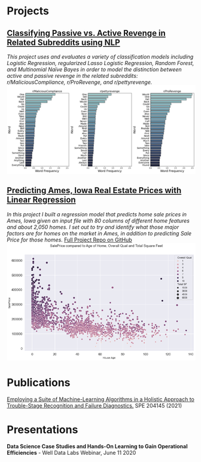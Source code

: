 # Projects
## [Classifying Passive vs. Active Revenge in Related Subreddits using NLP](https://ebsiegs.medium.com/text-classification-of-revenge-related-subreddits-using-nlp-f96847ff4acf)
*This project uses and evaluates a variety of classification models including Logistic Regression, regularized Lasso Logistic Regression, Random Forest, and Multinomial Naïve Bayes in order to model the distinction between active and passive revenge in the related subreddits: r/MaliciousCompliance, r/ProRevenge, and r/pettyrevenge.*
![common words](images/common_words.jpg)

## [Predicting Ames, Iowa Real Estate Prices with Linear Regression](https://ebsiegs.medium.com/tackling-a-home-price-prediction-regression-problem-b328ad348022)
*In this project I built a regression model that predicts home sale prices in Ames, Iowa given an input file with 80 columns of different home features and about 2,050 homes. I set out to try and identify what those major factors are for homes on the market in Ames, in addition to predicting Sale Price for those homes.*
[Full Project Repo on GitHub](https://github.com/ebsiegs/housing_price_prediction)
![overall_qual_age_sqft](images/overall_qual_age_sqft.png)


# Publications
[Employing a Suite of Machine-Learning Algorithms in a Holistic Approach to Trouble-Stage Recognition and Failure Diagnostics.](https://onepetro.org/SPEHFTC/proceedings-abstract/21HFTC/1-21HFTC/461792) SPE 204145 (2021)


# Presentations
**Data Science Case Studies and Hands-On Learning to Gain Operational Efficiencies** - Well Data Labs Webinar, June 11 2020
